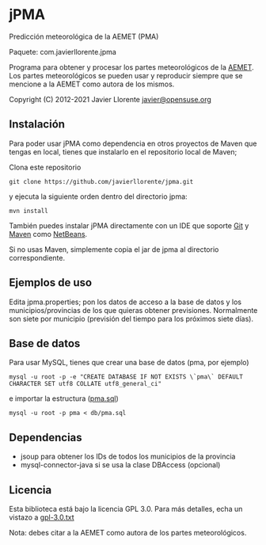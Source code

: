 jPMA
======
Predicción meteorológica de la AEMET (PMA)

Paquete: com.javierllorente.jpma

Programa para obtener y procesar los partes meteorológicos de la [AEMET](http://www.aemet.es/). Los partes meteorológicos se pueden usar y reproducir siempre que se mencione a la AEMET como autora de los mismos.

Copyright (C) 2012-2021 Javier Llorente <javier@opensuse.org>






Instalación
-------------


Para poder usar jPMA como dependencia en otros proyectos de Maven que tengas en local, 
tienes que instalarlo en el repositorio local de Maven;

Clona este repositorio
```
git clone https://github.com/javierllorente/jpma.git
```
y ejecuta la siguiente orden dentro del directorio jpma:
```
mvn install
``` 

También puedes instalar jPMA directamente con un IDE que 
soporte [Git](http://git-scm.com/) y [Maven](https://maven.apache.org/) como [NetBeans](http://www.netbeans.org/). 

Si no usas Maven, simplemente copia el jar de jpma al directorio correspondiente.


Ejemplos de uso
---------------

Edita jpma.properties; pon los datos de acceso a la base de datos y los municipios/provincias 
de los que quieras obtener previsiones. Normalmente son 
siete por municipio (previsión del tiempo para los próximos siete días).

Base de datos
-------------

Para usar MySQL, tienes que crear una base de datos (pma, por ejemplo)
```
mysql -u root -p -e "CREATE DATABASE IF NOT EXISTS \`pma\` DEFAULT CHARACTER SET utf8 COLLATE utf8_general_ci"
```
e importar la estructura ([pma.sql](db/pma.sql))
```
mysql -u root -p pma < db/pma.sql
```

Dependencias
------------
- jsoup para obtener los IDs de todos los municipios de la provincia
- mysql-connector-java si se usa la clase DBAccess (opcional)


Licencia
--------
Esta biblioteca está bajo la licencia GPL 3.0. 
Para más detalles, echa un vistazo a [gpl-3.0.txt](gpl-3.0.txt)

Nota: debes citar a la AEMET como autora de los partes meteorológicos.


